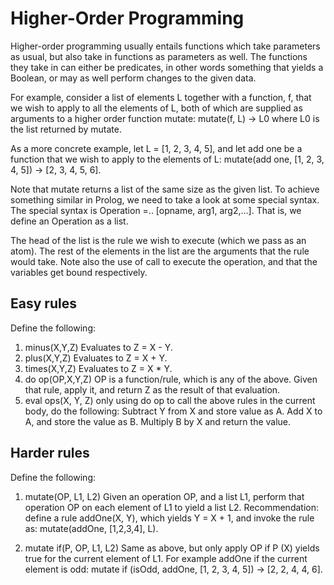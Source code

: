 # Higher-Order Programming

Higher-order programming usually entails functions which take parameters as usual, but also
take in functions as parameters as well. The functions they take in can either be predicates,
in other words something that yields a Boolean, or may as well perform changes to the given
data.

For example, consider a list of elements L together with a function, f, that we wish to apply
to all the elements of L, both of which are supplied as arguments to a higher order function
mutate: mutate(f, L) → L0 where L0 is the list returned by mutate.

As a more concrete example, let L = [1, 2, 3, 4, 5], and let add one be a function that we
wish to apply to the elements of L: mutate(add one, [1, 2, 3, 4, 5]) → [2, 3, 4, 5, 6].

Note that mutate returns a list of the same size as the given list. To achieve something
similar in Prolog, we need to take a look at some special syntax. The special syntax is
Operation =.. [opname, arg1, arg2,...]. That is, we define an Operation as a list.

The head of the list is the rule we wish to execute (which we pass as an atom). The rest
of the elements in the list are the arguments that the rule would take. 
Note also the use of call to execute the operation, and that the variables
get bound respectively.

## Easy rules

Define the following:

1. minus(X,Y,Z) Evaluates to Z = X - Y.
2. plus(X,Y,Z) Evaluates to Z = X + Y.
3. times(X,Y,Z) Evaluates to Z = X * Y.
4. do op(OP,X,Y,Z) OP is a function/rule, which is any of the above. Given that rule,
apply it, and return Z as the result of that evaluation.
5. eval ops(X, Y, Z) only using do op to call the above rules in the current body, do
the following: Subtract Y from X and store value as A. Add X to A, and store the
value as B. Multiply B by X and return the value.

## Harder rules

Define the following:

1. mutate(OP, L1, L2) Given an operation OP, and a list L1, perform that operation OP
on each element of L1 to yield a list L2.
Recommendation: define a rule addOne(X, Y), which yields Y = X + 1, and invoke
the rule as: mutate(addOne, [1,2,3,4], L).

2. mutate if(P, OP, L1, L2) Same as above, but only apply OP if P (X) yields true
for the current element of L1. For example addOne if the current element is odd:
mutate if (isOdd, addOne, [1, 2, 3, 4, 5]) → [2, 2, 4, 4, 6].

